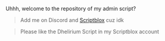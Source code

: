 Uhhh, welcome to the repository of my admin script? 

>Add me on Discord and [Scriptblox](https://scriptblox.com/u/Dhelann) cuz idk

>Please like the Dhelirium Script in my Scriptblox account
